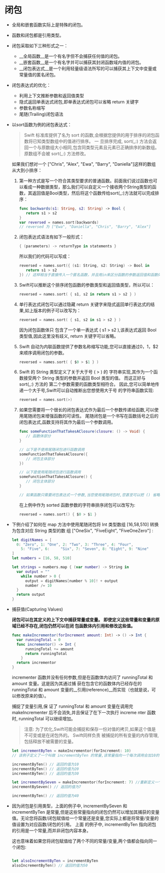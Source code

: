 # 闭包

- 全局和嵌套函数实际上是特殊的闭包。
  
- 函数和闭包都是引用类型。
  
- 闭包采取如下三种形式之一：
  
  - __全局函数__是一个有名字但不会捕获任何值的闭包。
  - __嵌套函数__是一个有名字并可以捕获其封闭函数域内值的闭包。
  - __闭包表达式__是一个利用轻量级语法所写的可以捕获其上下文中变量或常量值的匿名闭包。
  
- 闭包表达式的优化：
  
  - 利用上下文推断参数和返回值类型
  - 隐式返回单表达式闭包,即单表达式闭包可以省略 return 关键字
  - 参数名称缩写
  - 尾随(Trailing)闭包语法
  
- 以sort函数为例的闭包表达式：
  
  > Swift 标准库提供了名为 sort 的函数,会根据您提供的用于排序的闭包函数将已知类型数组中的值进行排序。 一 旦排序完成, sort(\_:) 方法会返回一个与原数组大小相同,包含同类型元素且元素已正确排序的新数组。原数组不会被 sort(_:) 方法修改。
  
  如果我们想对一个 ["Chris", "Alex", "Ewa", "Barry", "Daniella"]这样的数组从大到小排序：
  
  1. 第一种方式是写一个符合其类型要求的普通函数。前面我们说过函数也可以看成一种数据类型，那么我们可以自定义一个接收两个String类型的函数，其返回值是Bool类型，然后将这个函数传给sort(\_:)方法就可以完成排序：
     
     ``` swift
     func backwards(s1: String, s2: String) -> Bool { 
     	return s1 > s2
     }
     var reversed = names.sort(backwards)
     // reversed 为 ["Ewa", "Daniella", "Chris", "Barry", "Alex"]
     ```
     
  2. 闭包表达式语法有如下一般形式：
     
     ``` swift
     { (parameters) -> returnType in statements }
     ```
     
     所以我们的代码可以写成：
     
     ``` swift
     reversed = names.sort({ (s1: String, s2: String) -> Bool in 
     	return s1 > s2
     }) // 这样相当于直接传入一个匿名函数，并且用in来区分函数的参数返回值和函数体
     ```
     
  3. Swift可以推断这个排序闭包函数的参数类型和返回值类型，所以可以：
     
     ``` swift
     reversed = names.sort( { s1, s2 in return s1 > s2 } )
     ```
     
  4. 单行表达式闭包可以通过隐藏 return 关键字来隐式返回单行表达式的结果,如上版本的例子可以改写为：
     
     ``` swift
     reversed = names.sort( { s1, s2 in s1 > s2 } )
     ```
     
     因为闭包函数体只 包含了一个单一表达式 ( s1 > s2 ),该表达式返回 Bool 类型值,因此这里没有歧义, return 关键字可以省略。
     
  5. Swift 自动为内联函数提供了参数名称缩写功能,您可以直接通过$0，$1，$2来顺序调用闭包的参数。
     
     ``` swift
     reversed = names.sort( { $0 > $1 } )
     ```
     
  6. Swift 的 String 类型定义了关于大于号 ( > ) 的 字符串实现,其作为一个函数接受两个 String 类型的参数并返回 Bool 类型的值。 而这正好与 sort(_:) 方法的 第二个参数需要的函数类型相符合。 因此,您可以简单地传递一个大于号,Swift可以自动推断出您想使用大于号 的字符串函数实现:
     
     ``` swift
     reversed = names.sort(>)
     ```
     
  7. 如果您需要将一个很长的闭包表达式作为最后一个参数传递给函数,可以使用尾随闭包来增强函数的可读性。 尾随闭包是一个书写在函数括号之后的闭包表达式,函数支持将其作为最后一个参数调用。
     
     ``` swift
     func someFunctionThatTakesAClosure(closure: () -> Void) { 
     	// 函数体部分
     }
     
     // 以下是不使用尾随闭包进行函数调用 
     someFunctionThatTakesAClosure({
     	// 闭包主体部分 
     })
     
     // 以下是使用尾随闭包进行函数调用 
     someFunctionThatTakesAClosure() {
     	// 闭包主体部分 
     } 
     
     // 如果函数只需要闭包表达式一个参数,当您使用尾随闭包时,您甚至可以把 () 省略掉。
     ```
     
     在上例中作为 sorted 函数参数的字符串排序闭包可以改写为:
     
     ``` swift
     reversed = names.sort() { $0 > $1 }
     ```
  
- 下例介绍了如何在 map 方法中使用尾随闭包将 Int 类型数组 [16,58,510] 转换为包含对应 String 类型的数 组 ["OneSix", "FiveEight", "FiveOneZero"] :
  
  ``` swift
  let digitNames = [
  	0: "Zero", 1: "One", 2: "Two", 3: "Three", 4: "Four", 
      5: "Five", 6: 	"Six", 7: "Seven", 8: "Eight", 9: "Nine"
  ]
  let numbers = [16, 58, 510]
  
  let strings = numbers.map { (var number) -> String in 
  	var output = ""
      while number > 0 {
  		output = digitNames[number % 10]! + output 
      	number /= 10
  	}
  	return output 
  }
  ```
  
- 捕获值(Capturing Values)
  
  __闭包可以在其定义的上下文中捕获常量或变量。 即使定义这些常量和变量的原域已经不存在,闭包仍然可以在闭 包函数体内引用和修改这些值。__
  
  ``` swift
  func makeIncrementor(forIncrement amount: Int) -> () -> Int { 
  	var runningTotal = 0
  	func incrementor() -> Int {
  		runningTotal += amount
  		return runningTotal 
      }
  	return incrementor 
  }
  ```
  
  incrementer 函数并没有任何参数,但是在函数体内访问了 runningTotal 和 amount 变量。这是因为其通过捕 获在包含它的函数体内已经存在的 runningTotal 和 amount 变量的__引用(reference)__而实现（也就是说，可以修改原来的值）。
  
  捕捉了变量引用,保 证了 runningTotal 和 amount 变量在调用完 makeIncrementer 后不会消失,并且保证了在下一次执行 increme nter 函数时, runningTotal 可以继续增加。
  
  > 注意: 为了优化,Swift可能会捕捉和保存一份对值的拷贝,如果这个值是不可变或是在闭包外的。 Swift同样负责 被捕捉的所有变量的内存管理,包括释放不被需要的变量。
  
  ``` swift
  let incrementByTen = makeIncrementor(forIncrement: 10)
  // 该例子定义了一个叫做 incrementByTen 的常量,该常量指向一个每次调用会加10的 incrementor 函数。
  
  incrementByTen() // 返回的值为10 
  incrementByTen() // 返回的值为20 
  incrementByTen() // 返回的值为30
  
  let incrementBySeven = makeIncrementor(forIncrement: 7) //重新定义一个指向一个每次调用会加7的incrementor函数，注意和刚才加10的区别，这是另一个常量了。
  incrementBySeven() // 返回的值为7
  
  incrementByTen() // 返回的值为40
  ```
  
- 因为闭包是引用类型，上面的例子中, incrementBySeven 和 incrementByTen 是常量,但是这些常量指向的闭包仍然可以增加其捕获的变量值。无论您将函数/闭包赋值给一个常量还是变量,您实际上都是将常量/变量的值设置为对应函数/闭包的引用。 上面 的例子中, incrementByTen 指向闭包的引用是一个常量,而并非闭包内容本身。
  
  这也意味着如果您将闭包赋值给了两个不同的常量/变量,两个值都会指向同一个闭包:
  
  ``` swift
  
  let alsoIncrementByTen = incrementByTen 
  alsoIncrementByTen() // 返回的值为50
  ```
  
  ​